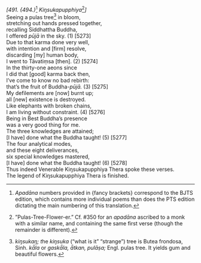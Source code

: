 *\[491. {494.}*[^1] *Kiŋsukapupphiya*[^2]*\]*  
Seeing a pulas tree[^3] in bloom,  
stretching out hands pressed together,  
recalling Siddhattha Buddha,  
I offered *pūjā* in the sky. (1) \[5273\]  
Due to that karma done very well,  
with intention and \[firm\] resolve,  
discarding \[my\] human body,  
I went to Tāvatiṃsa \[then\]. (2) \[5274\]  
In the thirty-one aeons since  
I did that \[good\] karma back then,  
I’ve come to know no bad rebirth:  
that’s the fruit of Buddha-*pūjā.* (3) \[5275\]  
My defilements are \[now\] burnt up;  
all \[new\] existence is destroyed.  
Like elephants with broken chains,  
I am living without constraint. (4) \[5276\]  
Being in Best Buddha’s presence  
was a very good thing for me.  
The three knowledges are attained;  
\[I have\] done what the Buddha taught! (5) \[5277\]  
The four analytical modes,  
and these eight deliverances,  
six special knowledges mastered,  
\[I have\] done what the Buddha taught! (6) \[5278\]  
Thus indeed Venerable Kiŋsukapupphiya Thera spoke these verses.  
The legend of Kiŋsukapupphiya Thera is finished.  
[^1]: *Apadāna* numbers provided in {fancy brackets} correspond to the
    BJTS edition, which contains more individual poems than does the PTS
    edition dictating the main numbering of this translation.  
[^2]: ”Pulas-Tree-Flower-er.” Cf. \#350 for an *apadāna* ascribed to a
    monk with a similar name, and containing the same first verse
    (though the remainder is different).  
[^3]: *kiŋsukaŋ; t*he *kiŋsuka* (“what is it” “strange”) tree is Butea
    frondosa, Sinh. *kǟla* or *gaskǟla, ǟtkan, pulāṣa;* Engl. pulas
    tree. It yields gum and beautiful flowers.
